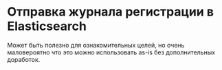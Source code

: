 # Отправка журнала регистрации в Elasticsearch

Может быть полезно для ознакомительных целей, но очень маловероятно что это можно использовать as-is без дополнительных доработок.
